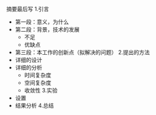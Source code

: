 摘要最后写
1.引言
+ 第一段：意义，为什么
+ 第二段：背景，技术的发展
	+ 不足
	+ 优缺点
+ 第三段：本工作的创新点（拟解决的问题）
2.提出的方法
+ 详细的设计
+ 详细的分析
	+ 时间复杂度
	+ 空间复杂度
	+ 收敛性
3.实验
+ 设置
+ 结果分析
4.总结